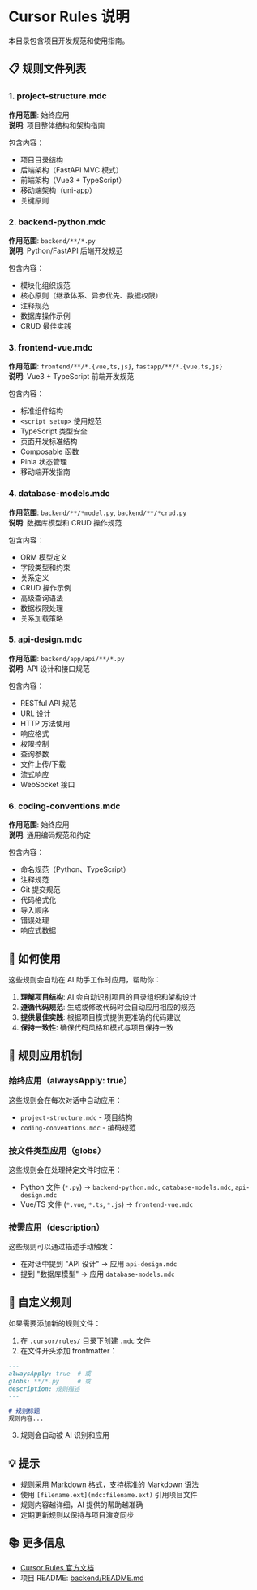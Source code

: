 # Cursor Rules 说明

本目录包含项目开发规范和使用指南。

## 📋 规则文件列表

### 1. project-structure.mdc
**作用范围**: 始终应用  
**说明**: 项目整体结构和架构指南

包含内容：
- 项目目录结构
- 后端架构（FastAPI MVC 模式）
- 前端架构（Vue3 + TypeScript）
- 移动端架构（uni-app）
- 关键原则

### 2. backend-python.mdc
**作用范围**: `backend/**/*.py`  
**说明**: Python/FastAPI 后端开发规范

包含内容：
- 模块化组织规范
- 核心原则（继承体系、异步优先、数据权限）
- 注释规范
- 数据库操作示例
- CRUD 最佳实践

### 3. frontend-vue.mdc
**作用范围**: `frontend/**/*.{vue,ts,js}`, `fastapp/**/*.{vue,ts,js}`  
**说明**: Vue3 + TypeScript 前端开发规范

包含内容：
- 标准组件结构
- `<script setup>` 使用规范
- TypeScript 类型安全
- 页面开发标准结构
- Composable 函数
- Pinia 状态管理
- 移动端开发指南

### 4. database-models.mdc
**作用范围**: `backend/**/*model.py`, `backend/**/*crud.py`  
**说明**: 数据库模型和 CRUD 操作规范

包含内容：
- ORM 模型定义
- 字段类型和约束
- 关系定义
- CRUD 操作示例
- 高级查询语法
- 数据权限处理
- 关系加载策略

### 5. api-design.mdc
**作用范围**: `backend/app/api/**/*.py`  
**说明**: API 设计和接口规范

包含内容：
- RESTful API 规范
- URL 设计
- HTTP 方法使用
- 响应格式
- 权限控制
- 查询参数
- 文件上传/下载
- 流式响应
- WebSocket 接口

### 6. coding-conventions.mdc
**作用范围**: 始终应用  
**说明**: 通用编码规范和约定

包含内容：
- 命名规范（Python、TypeScript）
- 注释规范
- Git 提交规范
- 代码格式化
- 导入顺序
- 错误处理
- 响应式数据

## 🎯 如何使用

这些规则会自动在 AI 助手工作时应用，帮助你：

1. **理解项目结构**: AI 会自动识别项目的目录组织和架构设计
2. **遵循代码规范**: 生成或修改代码时会自动应用相应的规范
3. **提供最佳实践**: 根据项目模式提供更准确的代码建议
4. **保持一致性**: 确保代码风格和模式与项目保持一致

## 📝 规则应用机制

### 始终应用（alwaysApply: true）
这些规则会在每次对话中自动应用：
- `project-structure.mdc` - 项目结构
- `coding-conventions.mdc` - 编码规范

### 按文件类型应用（globs）
这些规则会在处理特定文件时应用：
- Python 文件 (`*.py`) → `backend-python.mdc`, `database-models.mdc`, `api-design.mdc`
- Vue/TS 文件 (`*.vue`, `*.ts`, `*.js`) → `frontend-vue.mdc`

### 按需应用（description）
这些规则可以通过描述手动触发：
- 在对话中提到 "API 设计" → 应用 `api-design.mdc`
- 提到 "数据库模型" → 应用 `database-models.mdc`

## 🔧 自定义规则

如果需要添加新的规则文件：

1. 在 `.cursor/rules/` 目录下创建 `.mdc` 文件
2. 在文件开头添加 frontmatter：

```markdown
---
alwaysApply: true  # 或
globs: **/*.py     # 或
description: 规则描述
---

# 规则标题
规则内容...
```

3. 规则会自动被 AI 识别和应用

## 💡 提示

- 规则采用 Markdown 格式，支持标准的 Markdown 语法
- 使用 `[filename.ext](mdc:filename.ext)` 引用项目文件
- 规则内容越详细，AI 提供的帮助越准确
- 定期更新规则以保持与项目演变同步

## 📚 更多信息

- [Cursor Rules 官方文档](https://cursor.sh/docs)
- 项目 README: [backend/README.md](../../backend/README.md)
